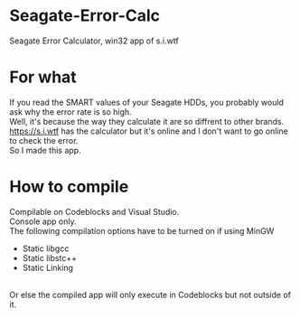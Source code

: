 # Seagate-Error-Calc
Seagate Error Calculator, win32 app of s.i.wtf

# For what
If you read the SMART values of your Seagate HDDs, you probably would ask why the error rate is so high.<br>
Well, it's because the way they calculate it are so diffrent to other brands.<br>
https://s.i.wtf has the calculator but it's online and I don't want to go online to check the error.<br>
So I made this app.<br>

# How to compile
Compilable on Codeblocks and Visual Studio.<br>
Console app only.<br>
The following compilation options have to be turned on if using MinGW<br>
- Static libgcc
- Static libstc++
- Static Linking
<br>
Or else the compiled app will only execute in Codeblocks but not outside of it.
